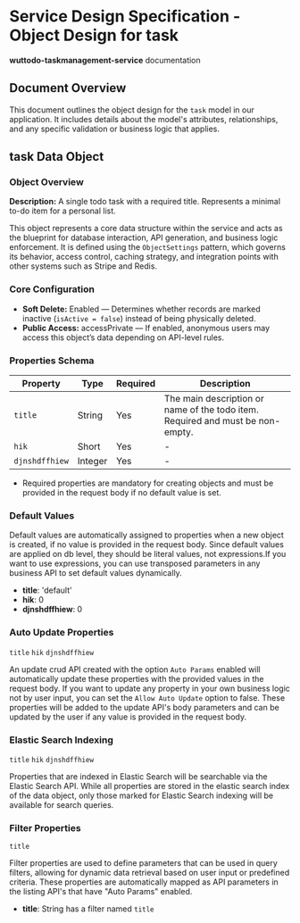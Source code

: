 # Service Design Specification - Object Design for task

**wuttodo-taskmanagement-service** documentation

## Document Overview

This document outlines the object design for the `task` model in our application. It includes details about the model's attributes, relationships, and any specific validation or business logic that applies.

## task Data Object

### Object Overview

**Description:** A single todo task with a required title. Represents a minimal to-do item for a personal list.

This object represents a core data structure within the service and acts as the blueprint for database interaction, API generation, and business logic enforcement.
It is defined using the `ObjectSettings` pattern, which governs its behavior, access control, caching strategy, and integration points with other systems such as Stripe and Redis.

### Core Configuration

- **Soft Delete:** Enabled — Determines whether records are marked inactive (`isActive = false`) instead of being physically deleted.
- **Public Access:** accessPrivate — If enabled, anonymous users may access this object’s data depending on API-level rules.

### Properties Schema

| Property       | Type    | Required | Description                                                                    |
| -------------- | ------- | -------- | ------------------------------------------------------------------------------ |
| `title`        | String  | Yes      | The main description or name of the todo item. Required and must be non-empty. |
| `hik`          | Short   | Yes      | -                                                                              |
| `djnshdffhiew` | Integer | Yes      | -                                                                              |

- Required properties are mandatory for creating objects and must be provided in the request body if no default value is set.

### Default Values

Default values are automatically assigned to properties when a new object is created, if no value is provided in the request body.
Since default values are applied on db level, they should be literal values, not expressions.If you want to use expressions, you can use transposed parameters in any business API to set default values dynamically.

- **title**: &#39;default&#39;
- **hik**: 0
- **djnshdffhiew**: 0

### Auto Update Properties

`title` `hik` `djnshdffhiew`

An update crud API created with the option `Auto Params` enabled will automatically update these properties with the provided values in the request body.
If you want to update any property in your own business logic not by user input, you can set the `Allow Auto Update` option to false.
These properties will be added to the update API's body parameters and can be updated by the user if any value is provided in the request body.

### Elastic Search Indexing

`title` `hik` `djnshdffhiew`

Properties that are indexed in Elastic Search will be searchable via the Elastic Search API.
While all properties are stored in the elastic search index of the data object, only those marked for Elastic Search indexing will be available for search queries.

### Filter Properties

`title`

Filter properties are used to define parameters that can be used in query filters, allowing for dynamic data retrieval based on user input or predefined criteria.
These properties are automatically mapped as API parameters in the listing API's that have "Auto Params" enabled.

- **title**: String has a filter named `title`
